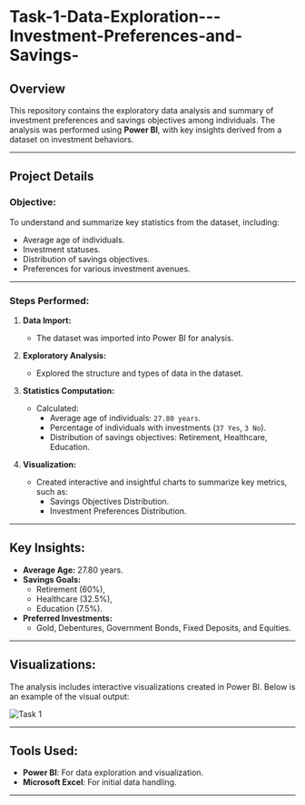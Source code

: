 # Task-1-Data-Exploration---Investment-Preferences-and-Savings-

## Overview
This repository contains the exploratory data analysis and summary of investment preferences and savings objectives among individuals. The analysis was performed using **Power BI**, with key insights derived from a dataset on investment behaviors.

---

## Project Details

### Objective:
To understand and summarize key statistics from the dataset, including:
- Average age of individuals.
- Investment statuses.
- Distribution of savings objectives.
- Preferences for various investment avenues.

---

### Steps Performed:
1. **Data Import:**
   - The dataset was imported into Power BI for analysis.
   
2. **Exploratory Analysis:**
   - Explored the structure and types of data in the dataset.
   
3. **Statistics Computation:**
   - Calculated:
     - Average age of individuals: `27.80 years`.
     - Percentage of individuals with investments (`37 Yes`, `3 No`).
     - Distribution of savings objectives: Retirement, Healthcare, Education.
   
4. **Visualization:**
   - Created interactive and insightful charts to summarize key metrics, such as:
     - Savings Objectives Distribution.
     - Investment Preferences Distribution.

---

## Key Insights:
- **Average Age:** 27.80 years.
- **Savings Goals:** 
  - Retirement (60%),
  - Healthcare (32.5%),
  - Education (7.5%).
- **Preferred Investments:**
  - Gold, Debentures, Government Bonds, Fixed Deposits, and Equities.

---

## Visualizations:
The analysis includes interactive visualizations created in Power BI. Below is an example of the visual output:

![Task 1](https://github.com/user-attachments/assets/4867102a-4716-41c0-a792-2d7bfcb8bb04)

---

## Tools Used:
- **Power BI**: For data exploration and visualization.
- **Microsoft Excel**: For initial data handling.

---
